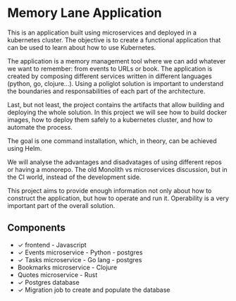# Memory Lane Application

This is an application built using microservices and deployed in a kubernetes cluster. The objective is to create a functional
application that can be used to learn about how to use Kubernetes.

The application is a memory management tool where we can add whatever we want to remember: from events to URLs or book. The application is created by composing different services written in different languages (python, go, clojure...). Using a poliglot
solution is important to understand the boundaries and responsabilities of each part of the architecture.

Last, but not least, the project contains the artifacts that allow building and deploying the whole solution. In this project
we will see how to build docker images, how to deploy them safely to a kubernetes cluster, and how to automate the process.

The goal is one command installation, which, in theory, can be achieved using Helm.

We will analyse the advantages and disadvatages of using different repos or having a monorepo. The old Monolith vs microservices
discussion, but in the CI world, instead of the development side.

This project aims to provide enough information not only about how to construct the application, but how to operate and run it.
Operability is a very important part of the overall solution.


## Components

* &#10003; frontend - Javascript 
* &#10003; Events microservice - Python - postgres
* &#10003; Tasks microservice - Go lang - postgres
* Bookmarks microservice - Clojure
* Quotes microservice - Rust
* &#10003; Postgres database
* &#10003; Migration job to create and populate the database
